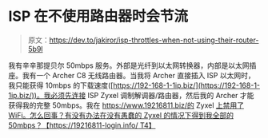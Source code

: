 # ISP 在不使用路由器时会节流

> 原文：<https://dev.to/jakiror/isp-throttles-when-not-using-their-router-5b9l>

我有辛辛那提贝尔 50mbps 服务。外部是光纤到以太网转换器，内部是以太网插座。我有一个 Archer C8 无线路由器。当我将 Archer 直接插入 ISP 以太网时，我只能获得 10mbps 的下载速度([https://192-168-1-1ip.biz/](https://192-168-1-1ip.biz/))。我必须先连接 ISP Zyxel 调制解调器/路由器，然后我的 Archer 才能获得我的完整 50mbps。我在 https://www.19216811.biz/的 Zyxel [上禁用了 WiFi。怎么回事？有没有办法在没有愚蠢的 Zyxel 的情况下得到我全部的 50mbps？【https://19216811-login.info/ T4】](https://www.19216811.biz/)